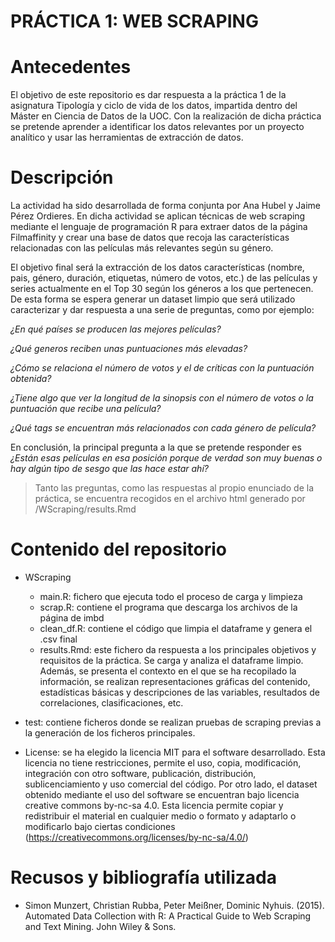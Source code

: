 # PRÁCTICA 1: WEB SCRAPING

# Antecedentes

El objetivo de este repositorio es dar respuesta a la práctica 1 de la asignatura Tipología y ciclo de vida de los datos, impartida dentro del Máster en Ciencia de Datos de la UOC. Con la realización de dicha práctica se pretende aprender a identificar los datos relevantes por un proyecto analítico y usar las herramientas de extracción de datos.


# Descripción

La actividad ha sido desarrollada de forma conjunta por Ana Hubel y Jaime Pérez Ordieres. En dicha actividad se aplican técnicas de web scraping mediante el lenguaje de programación R para extraer datos de la página Filmaffinity y crear una base de datos que recoja las características relacionadas con las películas más relevantes según su género.

El objetivo final será la extracción de los datos características (nombre, pais, género, duración, etiquetas, número de votos, etc.) de las películas y series actualmente en el Top 30 según los géneros a los que pertenecen. De esta forma se espera generar un dataset limpio que será utilizado caracterizar y dar respuesta a una serie de preguntas, como por ejemplo:

*¿En qué países se producen las mejores películas?*

*¿Qué generos reciben unas puntuaciones más elevadas?*

*¿Cómo se relaciona el número de votos y el de críticas con la puntuación obtenida?*

*¿Tiene algo que ver la longitud de la sinopsis con el número de votos o la puntuación que recibe una película?*

*¿Qué tags se encuentran más relacionados con cada género de película?*

En conclusión, la principal pregunta a la que se pretende responder es *¿Están esas películas en esa posición porque de verdad son muy buenas o hay algún tipo de sesgo que las hace estar ahí?*

> Tanto las preguntas, como las respuestas al propio enunciado de la práctica, se encuentra recogidos en el archivo html generado por /WScraping/results.Rmd


# Contenido del repositorio

* WScraping
    - main.R: fichero que ejecuta todo el proceso de carga y limpieza
    - scrap.R: contiene el programa que descarga los archivos de la página de imbd
    - clean_df.R: contiene el código que limpia el dataframe y genera el .csv final
    - results.Rmd: este fichero da respuesta a los principales objetivos y requisitos de la práctica. Se carga y analiza el dataframe limpio. Además, se presenta el contexto en el que se ha recopilado la información, se realizan representaciones gráficas del contenido, estadísticas básicas y descripciones de las variables, resultados de correlaciones, clasificaciones, etc.

* test: contiene ficheros donde se realizan pruebas de scraping previas a la generación de los ficheros principales.

* License: se ha elegido la licencia MIT para el software desarrollado. Esta licencia no tiene restricciones, permite el uso, copia, modificación, integración con otro software, publicación, distribución, sublicenciamiento y uso comercial del código. Por otro lado, el dataset obtenido mediante el uso del software se encuentran bajo licencia creative commons by-nc-sa 4.0. Esta licencia permite copiar y redistribuir el material en cualquier medio o formato y adaptarlo o modificarlo bajo ciertas condiciones (https://creativecommons.org/licenses/by-nc-sa/4.0/)

# Recusos y bibliografía utilizada

* Simon Munzert, Christian Rubba, Peter Meißner, Dominic Nyhuis. (2015). Automated Data Collection with R: A Practical Guide to Web Scraping and Text Mining. John Wiley & Sons.
